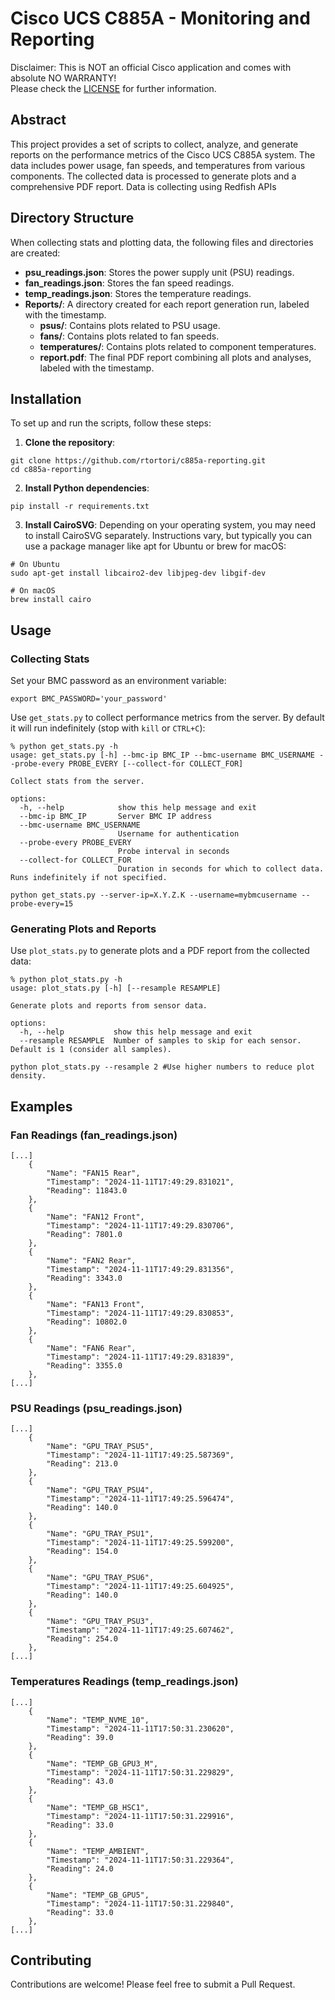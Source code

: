 # Cisco UCS C885A - Monitoring and Reporting

Disclaimer: This is NOT an official Cisco application and comes with absolute NO WARRANTY!<br>
Please check the [LICENSE](https://github.com/rtortori/c885a-reporting/blob/main/LICENSE-CISCO.md ) for further information. <br>

## Abstract

This project provides a set of scripts to collect, analyze, and generate reports on the performance metrics of the Cisco UCS C885A system. The data includes power usage, fan speeds, and temperatures from various components. The collected data is processed to generate plots and a comprehensive PDF report. Data is collecting using Redfish APIs

## Directory Structure

When collecting stats and plotting data, the following files and directories are created:

- **psu_readings.json**: Stores the power supply unit (PSU) readings.
- **fan_readings.json**: Stores the fan speed readings.
- **temp_readings.json**: Stores the temperature readings.
- **Reports/**: A directory created for each report generation run, labeled with the timestamp.
  - **psus/**: Contains plots related to PSU usage.
  - **fans/**: Contains plots related to fan speeds.
  - **temperatures/**: Contains plots related to component temperatures.
  - **report.pdf**: The final PDF report combining all plots and analyses, labeled with the timestamp.

## Installation

To set up and run the scripts, follow these steps:

1. **Clone the repository**:

```
git clone https://github.com/rtortori/c885a-reporting.git
cd c885a-reporting
```

2. **Install Python dependencies**:

```
pip install -r requirements.txt
```

3. **Install CairoSVG**:
Depending on your operating system, you may need to install CairoSVG separately. Instructions vary, but typically you can use a package manager like apt for Ubuntu or brew for macOS:

```
# On Ubuntu
sudo apt-get install libcairo2-dev libjpeg-dev libgif-dev

# On macOS
brew install cairo
```

## Usage

### Collecting Stats

Set your BMC password as an environment variable:

```
export BMC_PASSWORD='your_password'
```

Use `get_stats.py` to collect performance metrics from the server. By default it will run indefinitely (stop with `kill` or `CTRL+C`):

```
% python get_stats.py -h                                                                          
usage: get_stats.py [-h] --bmc-ip BMC_IP --bmc-username BMC_USERNAME --probe-every PROBE_EVERY [--collect-for COLLECT_FOR]

Collect stats from the server.

options:
  -h, --help            show this help message and exit
  --bmc-ip BMC_IP       Server BMC IP address
  --bmc-username BMC_USERNAME
                        Username for authentication
  --probe-every PROBE_EVERY
                        Probe interval in seconds
  --collect-for COLLECT_FOR
                        Duration in seconds for which to collect data. Runs indefinitely if not specified.
```

```
python get_stats.py --server-ip=X.Y.Z.K --username=mybmcusername --probe-every=15
```

### Generating Plots and Reports

Use `plot_stats.py` to generate plots and a PDF report from the collected data:

```
% python plot_stats.py -h
usage: plot_stats.py [-h] [--resample RESAMPLE]

Generate plots and reports from sensor data.

options:
  -h, --help           show this help message and exit
  --resample RESAMPLE  Number of samples to skip for each sensor. Default is 1 (consider all samples).
```

```
python plot_stats.py --resample 2 #Use higher numbers to reduce plot density.
```

## Examples

### Fan Readings (fan_readings.json)

```
[...]
    {
        "Name": "FAN15 Rear",
        "Timestamp": "2024-11-11T17:49:29.831021",
        "Reading": 11843.0
    },
    {
        "Name": "FAN12 Front",
        "Timestamp": "2024-11-11T17:49:29.830706",
        "Reading": 7801.0
    },
    {
        "Name": "FAN2 Rear",
        "Timestamp": "2024-11-11T17:49:29.831356",
        "Reading": 3343.0
    },
    {
        "Name": "FAN13 Front",
        "Timestamp": "2024-11-11T17:49:29.830853",
        "Reading": 10802.0
    },
    {
        "Name": "FAN6 Rear",
        "Timestamp": "2024-11-11T17:49:29.831839",
        "Reading": 3355.0
    },
[...]
```

### PSU Readings (psu_readings.json)

```
[...]
    {
        "Name": "GPU_TRAY_PSU5",
        "Timestamp": "2024-11-11T17:49:25.587369",
        "Reading": 213.0
    },
    {
        "Name": "GPU_TRAY_PSU4",
        "Timestamp": "2024-11-11T17:49:25.596474",
        "Reading": 140.0
    },
    {
        "Name": "GPU_TRAY_PSU1",
        "Timestamp": "2024-11-11T17:49:25.599200",
        "Reading": 154.0
    },
    {
        "Name": "GPU_TRAY_PSU6",
        "Timestamp": "2024-11-11T17:49:25.604925",
        "Reading": 140.0
    },
    {
        "Name": "GPU_TRAY_PSU3",
        "Timestamp": "2024-11-11T17:49:25.607462",
        "Reading": 254.0
    },
[...]
```

### Temperatures Readings (temp_readings.json)

```
[...]
    {
        "Name": "TEMP_NVME_10",
        "Timestamp": "2024-11-11T17:50:31.230620",
        "Reading": 39.0
    },
    {
        "Name": "TEMP_GB_GPU3_M",
        "Timestamp": "2024-11-11T17:50:31.229829",
        "Reading": 43.0
    },
    {
        "Name": "TEMP_GB_HSC1",
        "Timestamp": "2024-11-11T17:50:31.229916",
        "Reading": 33.0
    },
    {
        "Name": "TEMP_AMBIENT",
        "Timestamp": "2024-11-11T17:50:31.229364",
        "Reading": 24.0
    },
    {
        "Name": "TEMP_GB_GPU5",
        "Timestamp": "2024-11-11T17:50:31.229840",
        "Reading": 33.0
    },
[...]
```

## Contributing

Contributions are welcome! Please feel free to submit a Pull Request.